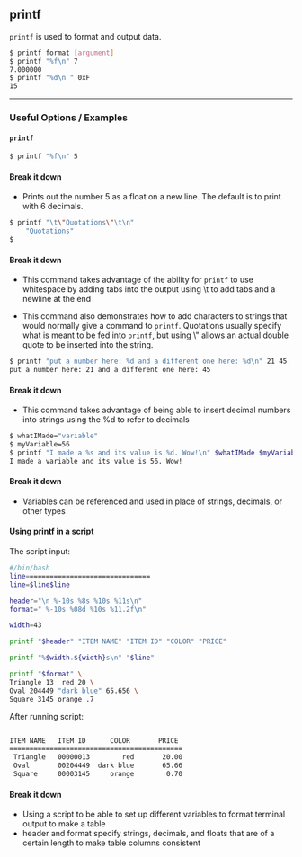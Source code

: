 printf
---

`printf` is used to format and output data.

~~~ bash
$ printf format [argument]
$ printf "%f\n" 7
7.000000
$ printf "%d\n " 0xF
15
~~~

---

### Useful Options / Examples

#### `printf`
~~~ bash
$ printf "%f\n" 5
~~~

#### Break it down

* Prints out the number 5 as a float on a new line. The default is to print with 6 decimals.

~~~ bash
$ printf "\t\"Quotations\"\t\n"
	"Quotations"	
$
~~~

#### Break it down

* This command takes advantage of the ability for `printf` to use whitespace by adding tabs into the output using \t to add tabs and a newline at the end

* This command also demonstrates how to add characters to strings that would normally give a command to `printf`. Quotations usually specify what is meant to be fed into `printf`, but using \\" allows an actual double quote to be inserted into the string.

~~~ bash
$ printf "put a number here: %d and a different one here: %d\n" 21 45
put a number here: 21 and a different one here: 45
~~~

#### Break it down

* This command takes advantage of being able to insert decimal numbers into strings using the %d to refer to decimals

~~~ bash
$ whatIMade="variable"
$ myVariable=56
$ printf "I made a %s and its value is %d. Wow!\n" $whatIMade $myVariable
I made a variable and its value is 56. Wow!
~~~

#### Break it down

* Variables can be referenced and used in place of strings, decimals, or other types

#### Using printf in a script
The script input:

~~~ bash
#/bin/bash
line===============================
line=$line$line

header="\n %-10s %8s %10s %11s\n"
format=" %-10s %08d %10s %11.2f\n"

width=43

printf "$header" "ITEM NAME" "ITEM ID" "COLOR" "PRICE"

printf "%$width.${width}s\n" "$line"

printf "$format" \
Triangle 13  red 20 \
Oval 204449 "dark blue" 65.656 \
Square 3145 orange .7
~~~

After running script:

~~~ bash

ITEM NAME   ITEM ID      COLOR       PRICE
===========================================
 Triangle   00000013        red       20.00
 Oval       00204449  dark blue       65.66
 Square     00003145     orange        0.70
~~~

#### Break it down
* Using a script to be able to set up different variables to format terminal output to make a table
* header and format specify strings, decimals, and floats that are of a certain length to make table columns consistent



